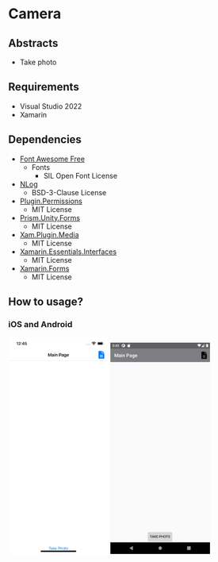 # Camera

## Abstracts

* Take photo

## Requirements

* Visual Studio 2022
* Xamarin

## Dependencies

* [Font Awesome Free](https://fontawesome.com/)
  * Fonts
    * SIL Open Font License
* [NLog](https://github.com/NLog/NLog)
  * BSD-3-Clause License
* [Plugin.Permissions](https://github.com/jamesmontemagno/PermissionsPlugin)
  * MIT License
* [Prism.Unity.Forms](https://github.com/PrismLibrary/Prism)
  * MIT License
* [Xam.Plugin.Media](https://github.com/jamesmontemagno/MediaPlugin)
  * MIT License
* [Xamarin.Essentials.Interfaces](https://github.com/rdavisau/essential-interfaces)
  * MIT License
* [Xamarin.Forms](https://github.com/xamarin/Xamarin.Forms)
  * MIT License

## How to usage?

### iOS and Android

<img src="./images/ios.png" width="40%" /> <img src="./images/android.png" width="40%" />